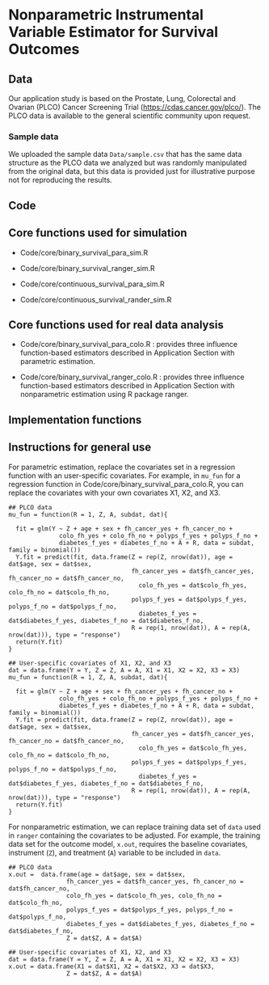 # Nonparametric Instrumental Variable Estimator for Survival Outcomes

## Data

Our application study is based on the Prostate, Lung, Colorectal and Ovarian (PLCO) Cancer Screening Trial (https://cdas.cancer.gov/plco/). The PLCO data is available to the general scientific community upon request. 


### Sample data

We uploaded the sample data ``Data/sample.csv`` that has the same data structure as the PLCO data we analyzed but was randomly manipulated from the original data, but this data is provided just for illustrative purpose not for reproducing the results.


## Code

## Core functions used for simulation

- Code/core/binary_survival_para_sim.R

- Code/core/binary_survival_ranger_sim.R 

- Code/core/continuous_survival_para_sim.R 

- Code/core/continuous_survival_rander_sim.R


## Core functions used for real data analysis

- Code/core/binary_survival_para_colo.R : provides three influence function-based estimators described in Application Section with parametric estimation.

- Code/core/binary_survival_ranger_colo.R : provides three influence function-based estimators described in Application Section with nonparametric estimation using R package ranger.

## Implementation functions


## Instructions for general use

For parametric estimation, replace the covariates set in a regression function with an user-specific covariates. For example, in ``mu_fun`` for a regression function in Code/core/binary_survival_para_colo.R, you can replace the covariates with your own covariates X1, X2, and X3.

```
## PLCO data
mu_fun = function(R = 1, Z, A, subdat, dat){ 

  fit = glm(Y ~ Z + age + sex + fh_cancer_yes + fh_cancer_no +
              colo_fh_yes + colo_fh_no + polyps_f_yes + polyps_f_no + 
              diabetes_f_yes + diabetes_f_no + A + R, data = subdat, family = binomial())
  Y.fit = predict(fit, data.frame(Z = rep(Z, nrow(dat)), age = dat$age, sex = dat$sex, 
                                  fh_cancer_yes = dat$fh_cancer_yes, fh_cancer_no = dat$fh_cancer_no,
                                    colo_fh_yes = dat$colo_fh_yes, colo_fh_no = dat$colo_fh_no, 
                                  polyps_f_yes = dat$polyps_f_yes, polyps_f_no = dat$polyps_f_no,
                                    diabetes_f_yes = dat$diabetes_f_yes, diabetes_f_no = dat$diabetes_f_no,
                                  R = rep(1, nrow(dat)), A = rep(A, nrow(dat))), type = "response")
  return(Y.fit)
}

## User-specific covariates of X1, X2, and X3
dat = data.frame(Y = Y, Z = Z, A = A, X1 = X1, X2 = X2, X3 = X3)
mu_fun = function(R = 1, Z, A, subdat, dat){ 

  fit = glm(Y ~ Z + age + sex + fh_cancer_yes + fh_cancer_no +
              colo_fh_yes + colo_fh_no + polyps_f_yes + polyps_f_no + 
              diabetes_f_yes + diabetes_f_no + A + R, data = subdat, family = binomial())
  Y.fit = predict(fit, data.frame(Z = rep(Z, nrow(dat)), age = dat$age, sex = dat$sex, 
                                  fh_cancer_yes = dat$fh_cancer_yes, fh_cancer_no = dat$fh_cancer_no,
                                    colo_fh_yes = dat$colo_fh_yes, colo_fh_no = dat$colo_fh_no, 
                                  polyps_f_yes = dat$polyps_f_yes, polyps_f_no = dat$polyps_f_no,
                                    diabetes_f_yes = dat$diabetes_f_yes, diabetes_f_no = dat$diabetes_f_no,
                                  R = rep(1, nrow(dat)), A = rep(A, nrow(dat))), type = "response")
  return(Y.fit)
}
```

For nonparametric estimation, we can replace training data set of `data` used in `ranger` containing the covariates to be adjusted. For example, the training data set for the outcome model, `x.out`, requires the baseline covariates, instrument (`Z`), and treatment (`A`) variable to be included in `data`. 

```
## PLCO data
x.out =  data.frame(age = dat$age, sex = dat$sex, 
                fh_cancer_yes = dat$fh_cancer_yes, fh_cancer_no = dat$fh_cancer_no,
                colo_fh_yes = dat$colo_fh_yes, colo_fh_no = dat$colo_fh_no, 
                polyps_f_yes = dat$polyps_f_yes, polyps_f_no = dat$polyps_f_no,
                diabetes_f_yes = dat$diabetes_f_yes, diabetes_f_no = dat$diabetes_f_no,
                Z = dat$Z, A = dat$A)

## User-specific covariates of X1, X2, and X3
dat = data.frame(Y = Y, Z = Z, A = A, X1 = X1, X2 = X2, X3 = X3)
x.out = data.frame(X1 = dat$X1, X2 = dat$X2, X3 = dat$X3,
                Z = dat$Z, A = dat$A)

```